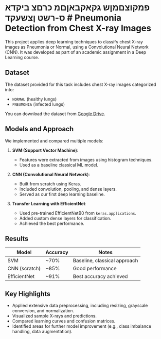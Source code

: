 # פמקוצםמןש גקאקבאןםמ כרםצ ביקדא ס-רשט ןצשעקד # Pneumonia Detection from Chest X-ray Images 

This project applies deep learning techniques to classify chest X-ray images as Pneumonia or Normal, using a Convolutional Neural Network (CNN). It was developed as part of an academic assignment in a Deep Learning course.

## Dataset

The dataset provided for this task includes chest X-ray images categorized into:
- `NORMAL` (healthy lungs)
- `PNEUMONIA` (infected lungs)

You can download the dataset from [Google Drive](https://drive.google.com/file/d/1DMir6BbaWuvs79LvQULTDPgi_TepHRhm/view).

## Models and Approach

We implemented and compared multiple models:

1. **SVM (Support Vector Machine)**:
   - Features were extracted from images using histogram techniques.
   - Used as a baseline classical ML model.

2. **CNN (Convolutional Neural Network)**:
   - Built from scratch using Keras.
   - Included convolution, pooling, and dense layers.
   - Served as our first deep learning baseline.

3. **Transfer Learning with EfficientNet**:
   - Used pre-trained EfficientNetB0 from `keras.applications`.
   - Added custom dense layers for classification.
   - Achieved the best performance.

## Results

| Model         | Accuracy | Notes                        |
|---------------|----------|------------------------------|
| SVM           | ~70%     | Baseline, classical approach |
| CNN (scratch) | ~85%     | Good performance             |
| EfficientNet  | ~91%     | Best accuracy achieved       |

## Key Highlights

- Applied extensive data preprocessing, including resizing, grayscale conversion, and normalization.
- Visualized sample X-rays and predictions.
- Compared learning curves and confusion matrices.
- Identified areas for further model improvement (e.g., class imbalance handling, data augmentation).

